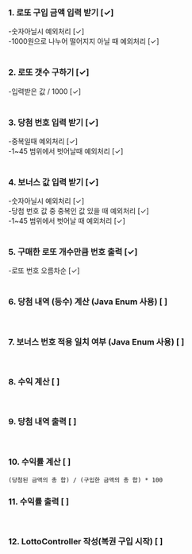 ### 1. 로또 구입 금액 입력 받기 [✓] <br>
   -숫자아닐시 예외처리 [✓] <br>
   -1000원으로 나누어 떨어지지 아닐 때 예외처리 [✓] <br>
<br>
### 2. 로또 갯수 구하기 [✓] <br>
   -입력받은 값 / 1000 [✓] <br>
<br>
### 3. 당첨 번호 입력 받기 [✓] <br>
   -중복일때 예외처리 [✓] <br>
   -1~45 범위에서 벗어날때 예외처리 [✓] <br>
<br>
### 4. 보너스 값 입력 받기 [✓] <br>
   -숫자아닐시 예외처리 [✓] <br>
   -당첨 번호 값 중 중복인 값 있을 때 예외처리 [✓] <br>
   -1~45 범위에서 벗어날 때 예외처리 [✓] <br>
<br>
### 5. 구매한 로또 개수만큼 번호 출력 [✓] <br>
   -로또 번호 오름차순 [✓] <br>
<br>
### 6. 당첨 내역 (등수) 계산 (Java Enum 사용) [ ] 
<br>

### 7. 보너스 번호 적용 일치 여부 (Java Enum 사용) [ ] 
<br>

### 8. 수익 계산 [ ] 
<br>


### 9. 당첨 내역 출력 [ ] 
<br>


### 10. 수익률 계산 [ ] <br>
    (당첨된 금액의 총 합) / (구입한 금액의 총 합) * 100 

### 11. 수익률 출력 [ ] 
<br>

### 12. LottoController 작성(복권 구입 시작) [ ] <br>

